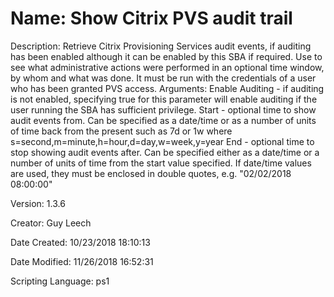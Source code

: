 ﻿# Name: Show Citrix PVS audit trail

Description: Retrieve Citrix Provisioning Services audit events, if auditing has been enabled although it can be enabled by this SBA if required. Use to see what administrative actions were performed in an optional time window, by whom and what was done. It must be run with the credentials of a user who has been granted PVS access.
Arguments:
  Enable Auditing - if auditing is not enabled, specifying true for this parameter will enable auditing if the user running the SBA has sufficient privilege.
  Start - optional time to show audit events from. Can be specified as a date/time or as a number of units of time back from the present such as 7d or 1w where s=second,m=minute,h=hour,d=day,w=week,y=year
  End - optional time to stop showing audit events after. Can be specified either as a date/time or a number of units of time from the start value specified.
If date/time values are used, they must be enclosed in double quotes, e.g. "02/02/2018 08:00:00"

Version: 1.3.6

Creator: Guy Leech

Date Created: 10/23/2018 18:10:13

Date Modified: 11/26/2018 16:52:31

Scripting Language: ps1

